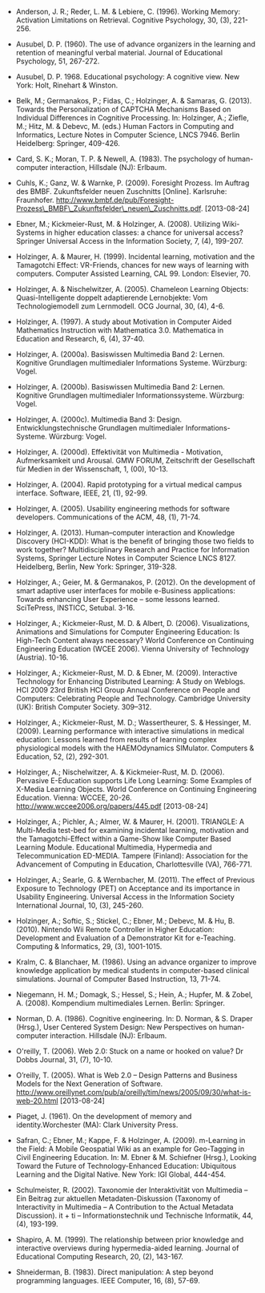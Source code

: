 <!-- filename: 99_Literatur.md -->
<!-- title: Literatur -->

- Anderson, J. R.; Reder, L. M. &amp; Lebiere, C. (1996). Working Memory: Activation Limitations on Retrieval. Cognitive Psychology, 30, (3), 221-256.

- Ausubel, D. P. (1960). The use of advance organizers in the learning and retention of meaningful verbal material. Journal of Educational Psychology, 51, 267-272.

- Ausubel, D. P. 1968. Educational psychology: A cognitive view. New York: Holt, Rinehart &amp; Winston.

- Belk, M.; Germanakos, P.; Fidas, C.; Holzinger, A. &amp; Samaras, G. (2013). Towards the Personalization of CAPTCHA Mechanisms Based on Individual Differences in Cognitive Processing. In: Holzinger, A.; Ziefle, M.; Hitz, M. &amp; Debevc, M. (eds.) Human Factors in Computing and Informatics, Lecture Notes in Computer Science, LNCS 7946. Berlin Heidelberg: Springer, 409-426.

- Card, S. K.; Moran, T. P. &amp; Newell, A. (1983). The psychology of human-computer interaction, Hillsdale (NJ): Erlbaum.

- Cuhls, K.; Ganz, W. &amp; Warnke, P. (2009). Foresight Prozess. Im Auftrag des BMBF. Zukunftsfelder neuen Zuschnitts \[Online]. Karlsruhe: Fraunhofer. http://www.bmbf.de/pub/Foresight-Prozess\_BMBF\_Zukunftsfelder\_neuen\_Zuschnitts.pdf. \[2013-08-24]

- Ebner, M.; Kickmeier-Rust, M. &amp; Holzinger, A. (2008). Utilizing Wiki-Systems in higher education classes: a chance for universal access? Springer Universal Access in the Information Society, 7, (4), 199-207.

- Holzinger, A. &amp; Maurer, H. (1999). Incidental learning, motivation and the Tamagotchi Effect: VR-Friends, chances for new ways of learning with computers. Computer Assisted Learning, CAL 99. London: Elsevier, 70.

- Holzinger, A. &amp; Nischelwitzer, A. (2005). Chameleon Learning Objects: Quasi-Intelligente doppelt adaptierende Lernobjekte: Vom Technologiemodell zum Lernmodell. OCG Journal, 30, (4), 4-6.

- Holzinger, A. (1997). A study about Motivation in Computer Aided Mathematics Instruction with Mathematica 3.0. Mathematica in Education and Research, 6, (4), 37-40.

- Holzinger, A. (2000a). Basiswissen Multimedia Band 2: Lernen. Kognitive Grundlagen multimedialer Informations Systeme. Würzburg: Vogel.

- Holzinger, A. (2000b). Basiswissen Multimedia Band 2: Lernen. Kognitive Grundlagen multimedialer Informationssysteme. Würzburg: Vogel.

- Holzinger, A. (2000c). Multimedia Band 3: Design. Entwicklungstechnische Grundlagen multimedialer Informations-Systeme. Würzburg: Vogel.

- Holzinger, A. (2000d). Effektivität von Multimedia - Motivation, Aufmerksamkeit und Arousal. GMW FORUM, Zeitschrift der Gesellschaft für Medien in der Wissenschaft, 1, (00), 10-13.

- Holzinger, A. (2004). Rapid prototyping for a virtual medical campus interface. Software, IEEE, 21, (1), 92-99.

- Holzinger, A. (2005). Usability engineering methods for software developers. Communications of the ACM, 48, (1), 71-74.

- Holzinger, A. (2013). Human–computer interaction and Knowledge Discovery (HCI-KDD): What is the benefit of bringing those two fields to work together? Multidisciplinary Research and Practice for Information Systems, Springer Lecture Notes in Computer Science LNCS 8127. Heidelberg, Berlin, New York: Springer, 319-328.

- Holzinger, A.; Geier, M. &amp; Germanakos, P. (2012). On the development of smart adaptive user interfaces for mobile e-Business applications: Towards enhancing User Experience – some lessons learned. SciTePress, INSTICC, Setubal. 3-16.

- Holzinger, A.; Kickmeier-Rust, M. D. &amp; Albert, D. (2006). Visualizations, Animations and Simulations for Computer Engineering Education: Is High-Tech Content always necessary? World Conference on Continuing Engineering Education (WCEE 2006). Vienna University of Technology (Austria). 10-16.

- Holzinger, A.; Kickmeier-Rust, M. D. &amp; Ebner, M. (2009). Interactive Technology for Enhancing Distributed Learning: A Study on Weblogs. HCI 2009 23rd British HCI Group Annual Conference on People and Computers: Celebrating People and Technology. Cambridge University (UK): British Computer Society. 309–312.

- Holzinger, A.; Kickmeier-Rust, M. D.; Wassertheurer, S. &amp; Hessinger, M. (2009). Learning performance with interactive simulations in medical education: Lessons learned from results of learning complex physiological models with the HAEMOdynamics SIMulator. Computers &amp; Education, 52, (2), 292-301.

- Holzinger, A.; Nischelwitzer, A. &amp; Kickmeier-Rust, M. D. (2006). Pervasive E-Education supports Life Long Learning: Some Examples of X-Media Learning Objects. World Conference on Continuing Engineering Education. Vienna: WCCEE, 20-26. http://www.wccee2006.org/papers/445.pdf \[2013-08-24]

- Holzinger, A.; Pichler, A.; Almer, W. &amp; Maurer, H. (2001). TRIANGLE: A Multi-Media test-bed for examining incidental learning, motivation and the Tamagotchi-Effect within a Game-Show like Computer Based Learning Module. Educational Multimedia, Hypermedia and Telecommunication ED-MEDIA. Tampere (Finland): Association for the Advancement of Computing in Education, Charlottesville (VA), 766-771.

- Holzinger, A.; Searle, G. &amp; Wernbacher, M. (2011). The effect of Previous Exposure to Technology (PET) on Acceptance and its importance in Usability Engineering. Universal Access in the Information Society International Journal, 10, (3), 245-260.

- Holzinger, A.; Softic, S.; Stickel, C.; Ebner, M.; Debevc, M. &amp; Hu, B. (2010). Nintendo Wii Remote Controller in Higher Education: Development and Evaluation of a Demonstrator Kit for e-Teaching. Computing &amp; Informatics, 29, (3), 1001-1015.

- Kralm, C. &amp; Blanchaer, M. (1986). Using an advance organizer to improve knowledge application by medical students in computer-based clinical simulations. Journal of Computer Based Instruction, 13, 71-74.

- Niegemann, H. M.; Domagk, S.; Hessel, S.; Hein, A.; Hupfer, M. &amp; Zobel, A. (2008). Kompendium multimediales Lernen. Berlin: Springer.

- Norman, D. A. (1986). Cognitive engineering. In: D. Norman, &amp; S. Draper (Hrsg.), User Centered System Design: New Perspectives on human-computer interaction. Hillsdale (NJ): Erlbaum.

- O'reilly, T. (2006). Web 2.0: Stuck on a name or hooked on value? Dr Dobbs Journal, 31, (7), 10-10.

- O’reilly, T. (2005). What is Web 2.0 – Design Patterns and Business Models for the Next Generation of Software. http://www.oreillynet.com/pub/a/oreilly/tim/news/2005/09/30/what-is-web-20.html \[2013-08-24]

- Piaget, J. (1961). On the development of memory and identity.Worchester (MA): Clark University Press.

- Safran, C.; Ebner, M.; Kappe, F. &amp; Holzinger, A. (2009). m-Learning in the Field: A Mobile Geospatial Wiki as an example for Geo-Tagging in Civil Engineering Education. In: M. Ebner &amp; M. Schiefner (Hrsg.), Looking Toward the Future of Technology-Enhanced Education: Ubiquitous Learning and the Digital Native. New York: IGI Global, 444-454.

- Schulmeister, R. (2002). Taxonomie der Interaktivität von Multimedia – Ein Beitrag zur aktuellen Metadaten-Diskussion (Taxonomy of Interactivity in Multimedia – A Contribution to the Actual Metadata Discussion). it + ti – Informationstechnik und Technische Informatik, 44, (4), 193-199.

- Shapiro, A. M. (1999). The relationship between prior knowledge and interactive overviews during hypermedia-aided learning. Journal of Educational Computing Research, 20, (2), 143-167.

- Shneiderman, B. (1983). Direct manipulation: A step beyond programming languages. IEEE Computer, 16, (8), 57-69.
